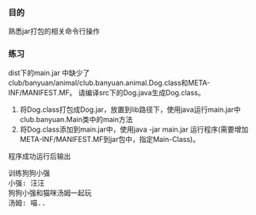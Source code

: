 ### 目的
熟悉jar打包的相关命令行操作

### 练习
dist下的main.jar 中缺少了club/banyuan/animal/club.banyuan.animal.Dog.class和META-INF/MANIFEST.MF。
请编译src下的Dog.java生成Dog.class。
1. 将Dog.class打包成Dog.jar，放置到lib路径下，使用java运行main.jar中club.banyuan.Main类中的main方法
2. 将Dog.class添加到main.jar中，使用java -jar main.jar 运行程序(需要增加META-INF/MANIFEST.MF到jar包中，指定Main-Class)。

程序成功运行后输出
<pre>
训练狗狗小强
小强: 汪汪
狗狗小强和猫咪汤姆一起玩
汤姆: 喵..
</pre>

